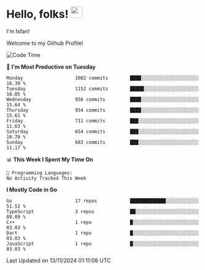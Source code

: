 # Hello, folks! <img src="https://raw.githubusercontent.com/MartinHeinz/MartinHeinz/master/wave.gif" width="30px" height="30px" />

I'm Isfan!

Welcome to my Github Profile!

<!--START_SECTION:waka-->
![Code Time](http://img.shields.io/badge/Code%20Time-3%2C644%20hrs%2029%20mins-blue)

📅 **I'm Most Productive on Tuesday** 

```text
Monday                   1002 commits        ████░░░░░░░░░░░░░░░░░░░░░   16.39 % 
Tuesday                  1152 commits        █████░░░░░░░░░░░░░░░░░░░░   18.85 % 
Wednesday                956 commits         ████░░░░░░░░░░░░░░░░░░░░░   15.64 % 
Thursday                 954 commits         ████░░░░░░░░░░░░░░░░░░░░░   15.61 % 
Friday                   711 commits         ███░░░░░░░░░░░░░░░░░░░░░░   11.63 % 
Saturday                 654 commits         ███░░░░░░░░░░░░░░░░░░░░░░   10.70 % 
Sunday                   683 commits         ███░░░░░░░░░░░░░░░░░░░░░░   11.17 % 
```


📊 **This Week I Spent My Time On** 

```text
💬 Programming Languages: 
No Activity Tracked This Week
```

**I Mostly Code in Go** 

```text
Go                       17 repos            █████████████░░░░░░░░░░░░   51.52 % 
TypeScript               3 repos             ██░░░░░░░░░░░░░░░░░░░░░░░   09.09 % 
C++                      1 repo              █░░░░░░░░░░░░░░░░░░░░░░░░   03.03 % 
Dart                     1 repo              █░░░░░░░░░░░░░░░░░░░░░░░░   03.03 % 
JavaScript               1 repo              █░░░░░░░░░░░░░░░░░░░░░░░░   03.03 % 
```




 Last Updated on 13/11/2024 01:11:06 UTC
<!--END_SECTION:waka-->

<!--
**isfanazha/isfanazha** is a ✨ _special_ ✨ repository because its `README.md` (this file) appears on your GitHub profile.

Here are some ideas to get you started:

- 🔭 I’m currently working on ...
- 🌱 I’m currently learning ...
- 👯 I’m looking to collaborate on ...
- 🤔 I’m looking for help with ...
- 💬 Ask me about ...
- 📫 How to reach me: ...
- 😄 Pronouns: ...
- ⚡ Fun fact: ...
-->

